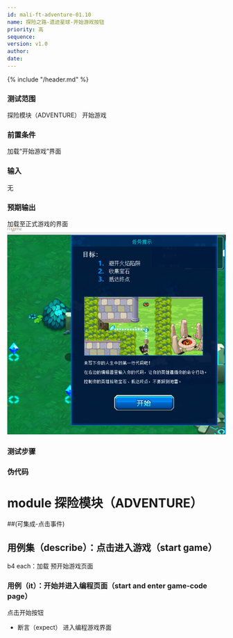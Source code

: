```yaml
---
id: mali-ft-adventure-01.10
name: 探险之路-遗迹星球-开始游戏按钮
priority: 高
sequence: 
version: v1.0
author: 
date: 
---
```


{% include "/header.md" %}


### 测试范围
 探险模块（ADVENTURE） 开始游戏

### 前置条件
  加载“开始游戏”界面
### 输入
  无
### 预期输出
  加载至正式游戏的界面
  ![开始游戏](./“开始”游戏.png)
### 测试步骤




### 伪代码
# module 探险模块（ADVENTURE）

##(可集成-点击事件)
## 用例集（describe）：点击进入游戏（start game）
b4 each：加载 预开始游戏页面
### 用例（it）：开始并进入编程页面（start and enter game-code page）
点击开始按钮
* 断言（expect） 进入编程游戏界面